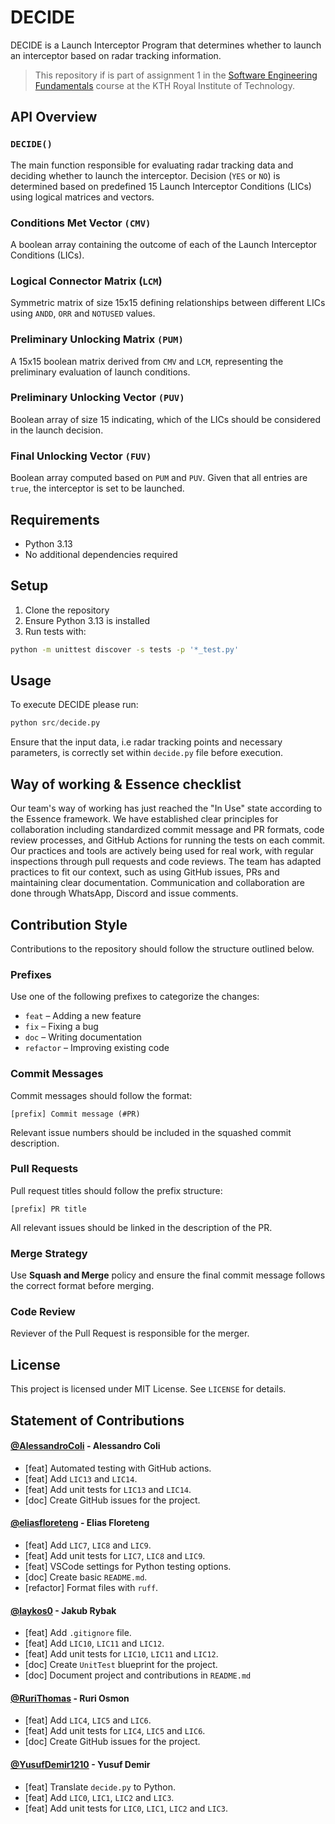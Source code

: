 # DECIDE

DECIDE is a Launch Interceptor Program that determines whether to launch an interceptor based on radar tracking information.

> This repository if is part of assignment 1 in the [Software Engineering Fundamentals](https://www.kth.se/student/kurser/kurs/DD2480?l=en) course at the KTH Royal Institute of Technology.

## API Overview

### `DECIDE()`

The main function responsible for evaluating radar tracking data and deciding whether to launch the interceptor. Decision (`YES` or `NO`) is determined based on predefined 15 Launch Interceptor Conditions (LICs) using logical matrices and vectors.

### Conditions Met Vector `(CMV)`

A boolean array containing the outcome of each of the Launch Interceptor Conditions (LICs).

### Logical Connector Matrix (`LCM`)

Symmetric matrix of size 15x15 defining relationships between different LICs using `ANDD`, `ORR` and `NOTUSED` values.

### Preliminary Unlocking Matrix `(PUM)`

A 15x15 boolean matrix derived from `CMV` and `LCM`, representing the preliminary evaluation of launch conditions.

### Preliminary Unlocking Vector `(PUV)`

Boolean array of size 15 indicating, which of the LICs should be considered in the launch decision.

### Final Unlocking Vector `(FUV)`

Boolean array computed based on `PUM` and `PUV`. Given that all entries are `true`, the interceptor is set to be launched.

## Requirements

- Python 3.13
- No additional dependencies required

## Setup

1. Clone the repository
2. Ensure Python 3.13 is installed
3. Run tests with:

```sh
python -m unittest discover -s tests -p '*_test.py'
```

## Usage

To execute DECIDE please run:

```python
python src/decide.py
```

Ensure that the input data, i.e radar tracking points and necessary parameters, is correctly set within `decide.py` file before execution.

## Way of working & Essence checklist

Our team's way of working has just reached the "In Use" state according to the Essence framework. We have established clear principles for collaboration including standardized commit message and PR formats, code review processes, and GitHub Actions for running the tests on each commit. Our practices and tools are actively being used for real work, with regular inspections through pull requests and code reviews. The team has adapted practices to fit our context, such as using GitHub issues, PRs and maintaining clear documentation. Communication and collaboration are done through WhatsApp, Discord and issue comments.

## Contribution Style

Contributions to the repository should follow the structure outlined below.

### **Prefixes**

Use one of the following prefixes to categorize the changes:

- `feat` – Adding a new feature
- `fix` – Fixing a bug
- `doc` – Writing documentation
- `refactor` – Improving existing code

### **Commit Messages**  

Commit messages should follow the format:  

```  
[prefix] Commit message (#PR)  
```  

Relevant issue numbers should be included in the squashed commit description.  

### **Pull Requests**

Pull request titles should follow the prefix structure:

```
[prefix] PR title
```

All relevant issues should be linked in the description of the PR.

### **Merge Strategy**

Use **Squash and Merge** policy and ensure the final commit message follows the correct format before merging.

### Code Review

Reviever of the Pull Request is responsible for the merger.

## License

This project is licensed under MIT License. See `LICENSE` for details.

## Statement of Contributions

#### [@AlessandroColi](https://github.com/AlessandroColi) - Alessandro Coli

- [feat] Automated testing with GitHub actions.
- [feat] Add `LIC13` and `LIC14`.
- [feat] Add unit tests for `LIC13` and `LIC14`.
- [doc] Create GitHub issues for the project.

#### [@eliasfloreteng](https://github.com/eliasfloreteng) - Elias Floreteng

- [feat] Add `LIC7`, `LIC8` and `LIC9`.
- [feat] Add unit tests for `LIC7`, `LIC8` and `LIC9`.
- [feat] VSCode settings for Python testing options.
- [doc] Create basic `README.md`.
- [refactor] Format files with `ruff`.

#### [@laykos0](https://github.com/laykos0) - Jakub Rybak

- [feat] Add `.gitignore` file.
- [feat] Add `LIC10`, `LIC11` and `LIC12`.
- [feat] Add unit tests for `LIC10`, `LIC11` and `LIC12`.
- [doc] Create `UnitTest` blueprint for the project.
- [doc] Document project and contributions in `README.md`

#### [@RuriThomas](https://github.com/RuriThomas) - Ruri Osmon

- [feat] Add `LIC4`, `LIC5` and `LIC6`.
- [feat] Add unit tests for `LIC4`, `LIC5` and `LIC6`.
- [doc] Create GitHub issues for the project.

#### [@YusufDemir1210](https://github.com/YusufDemir1210) - Yusuf Demir

- [feat] Translate `decide.py` to Python.
- [feat] Add `LIC0`, `LIC1`, `LIC2` and `LIC3`.
- [feat] Add unit tests for `LIC0`, `LIC1`, `LIC2` and `LIC3`.
